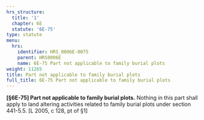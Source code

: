 ```yaml
---
hrs_structure:
  title: '1'
  chapter: 6E
  statute: '6E-75'
type: statute
menu:
  hrs:
    identifier: HRS_0006E-0075
    parent: HRS0006E
    name: 6E-75 Part not applicable to family burial plots
weight: 11265
title: Part not applicable to family burial plots
full_title: 6E-75 Part not applicable to family burial plots
---
```

**[§6E-75] Part not applicable to family burial plots.** Nothing in this part shall apply to land altering activities related to family burial plots under section 441-5.5\. [L 2005, c 128, pt of §1]